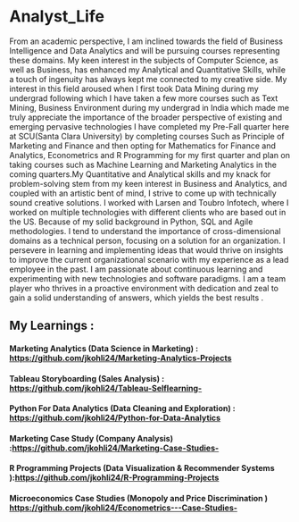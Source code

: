 # Analyst_Life
 From an academic perspective, I am inclined towards the field of Business Intelligence and Data Analytics and will be pursuing courses representing these domains. My keen interest in the subjects of Computer Science, as well as Business, has enhanced my Analytical and Quantitative Skills, while a touch of ingenuity has always kept me connected to my creative side.   My interest in this field aroused when I first took Data Mining during my undergrad following which I have taken a few more courses such as Text Mining, Business Environment during my undergrad in India which made me truly appreciate the importance of the broader perspective of existing and emerging pervasive technologies I have completed my Pre-Fall quarter here at SCU(Santa Clara University) by completing courses Such as Principle of Marketing and Finance and then opting for Mathematics for Finance and Analytics, Econometrics and R Programming for my first quarter and plan on taking courses such as Machine Learning  and Marketing Analytics in the coming quarters.My Quantitative and Analytical skills and my knack for problem-solving stem from my keen interest in Business and Analytics, and coupled with an artistic bent of mind, I strive to come up with technically sound creative solutions. I worked with Larsen and Toubro Infotech, where I worked on multiple technologies with different clients who are based out in the US. Because of my solid background in Python, SQL and  Agile methodologies. I tend to understand the importance of cross-dimensional domains as a technical person, focusing on a solution for an organization. I persevere in learning and implementing ideas that would thrive on insights to improve the current organizational scenario with my experience as a lead employee in the past. I am passionate about continuous learning and experimenting with new technologies and software paradigms. I am a team player who thrives in a proactive environment with dedication and zeal to gain a solid understanding of answers, which yields the best results .   

## My Learnings : 
#### Marketing Analytics (Data Science in Marketing) : https://github.com/jkohli24/Marketing-Analytics-Projects
#### Tableau Storyboarding (Sales Analysis) : https://github.com/jkohli24/Tableau-Selflearning-  
#### Python For Data Analytics (Data Cleaning and Exploration) : https://github.com/jkohli24/Python-for-Data-Analytics
#### Marketing Case Study (Company Analysis) :https://github.com/jkohli24/Marketing-Case-Studies-
#### R Programming Projects (Data Visualization & Recommender Systems ):https://github.com/jkohli24/R-Programming-Projects
#### Microeconomics Case Studies (Monopoly and Price Discrimination )  https://github.com/jkohli24/Econometrics---Case-Studies-
